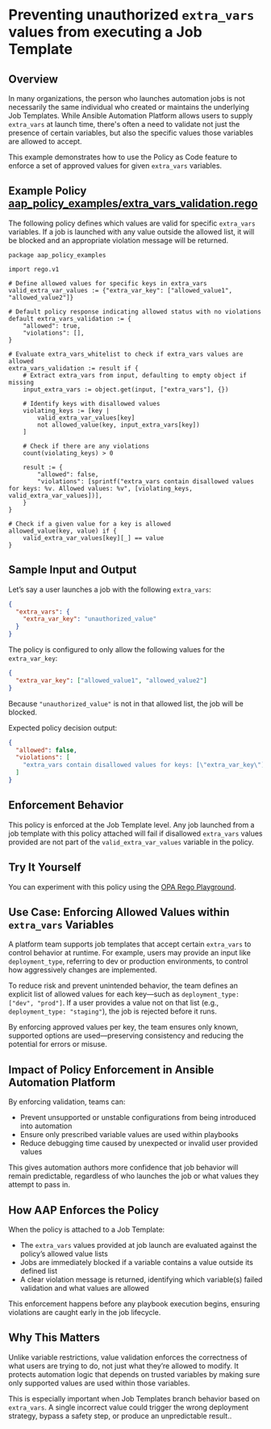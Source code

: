 # Preventing unauthorized `extra_vars` values from executing a Job Template

## Overview

In many organizations, the person who launches automation jobs is not
necessarily the same individual who created or maintains the underlying Job
Templates. While Ansible Automation Platform allows users to supply `extra_vars`
at launch time, there's often a need to validate not just the presence of
certain variables, but also the specific values those variables are allowed to accept.

This example demonstrates how to use the Policy as Code feature to enforce a set of approved values for given `extra_vars` variables.

## Example Policy [aap_policy_examples/extra_vars_validation.rego](aap_policy_examples/extra_vars_validation.rego)

The following policy defines which values are valid for specific `extra_vars` variables. If a job is launched with any value outside the allowed list, it will be blocked and an appropriate violation message will be returned.

```rego
package aap_policy_examples

import rego.v1

# Define allowed values for specific keys in extra_vars
valid_extra_var_values := {"extra_var_key": ["allowed_value1", "allowed_value2"]}

# Default policy response indicating allowed status with no violations
default extra_vars_validation := {
	"allowed": true,
	"violations": [],
}

# Evaluate extra_vars_whitelist to check if extra_vars values are allowed
extra_vars_validation := result if {
	# Extract extra_vars from input, defaulting to empty object if missing
	input_extra_vars := object.get(input, ["extra_vars"], {})

	# Identify keys with disallowed values
	violating_keys := [key |
		valid_extra_var_values[key]
		not allowed_value(key, input_extra_vars[key])
	]

	# Check if there are any violations
	count(violating_keys) > 0

	result := {
		"allowed": false,
		"violations": [sprintf("extra_vars contain disallowed values for keys: %v. Allowed values: %v", [violating_keys, valid_extra_var_values])],
	}
}

# Check if a given value for a key is allowed
allowed_value(key, value) if {
	valid_extra_var_values[key][_] == value
}
```

## Sample Input and Output

Let’s say a user launches a job with the following `extra_vars`:

```json
{
  "extra_vars": {
    "extra_var_key": "unauthorized_value"
  }
}
```

The policy is configured to only allow the following values for the `extra_var_key`:

```json
{
  "extra_var_key": ["allowed_value1", "allowed_value2"]
}
```

Because `"unauthorized_value"` is not in that allowed list, the job will be blocked.

Expected policy decision output:

```json
{
  "allowed": false,
  "violations": [
    "extra_vars contain disallowed values for keys: [\"extra_var_key\"]. Allowed values: {\"extra_var_key\": [\"allowed_value1\", \"allowed_value2\"]}"
  ]
}
```


## Enforcement Behavior

This policy is enforced at the Job Template level. Any job launched from a job
template with this policy attached will fail if disallowed `extra_vars` values
provided are not part of the `valid_extra_var_values` variable in the policy.

## Try It Yourself

You can experiment with this policy using the [OPA Rego Playground](https://play.openpolicyagent.org).

## Use Case: Enforcing Allowed Values within `extra_vars` Variables

A platform team supports job templates that accept certain `extra_vars` to
control behavior at runtime. For example, users may provide an input like
`deployment_type`, referring to dev or production environments,  to control how
aggressively changes are implemented.

To reduce risk and prevent unintended behavior, the team defines an explicit
list of allowed values for each key—such as `deployment_type: ["dev", "prod"]`.
If a user provides a value not on that list (e.g., `deployment_type:
"staging"`), the job is rejected before it runs.

By enforcing approved values per key, the team ensures only known, supported options are used—preserving consistency and reducing the potential for errors or misuse.

## Impact of Policy Enforcement in Ansible Automation Platform

By enforcing validation, teams can:

- Prevent unsupported or unstable configurations from being introduced into automation
- Ensure only prescribed variable values are used within playbooks
- Reduce debugging time caused by unexpected or invalid user provided values

This gives automation authors more confidence that job behavior will remain predictable, regardless of who launches the job or what values they attempt to pass in.

## How AAP Enforces the Policy

When the policy is attached to a Job Template:

- The `extra_vars` values provided at job launch are evaluated against the policy’s allowed value lists
- Jobs are immediately blocked if a variable contains a value outside its defined list
- A clear violation message is returned, identifying which variable(s) failed validation and what values are allowed

This enforcement happens before any playbook execution begins, ensuring violations are caught early in the job lifecycle.

## Why This Matters

Unlike variable restrictions, value validation enforces the correctness of what
users are trying to do, not just what they’re allowed to modify. It protects
automation logic that depends on trusted variables by making sure only supported
values are used within those variables.

This is especially important when Job Templates  branch behavior based on
`extra_vars`. A single incorrect value could trigger the wrong deployment
strategy, bypass a safety step, or produce an unpredictable result..

